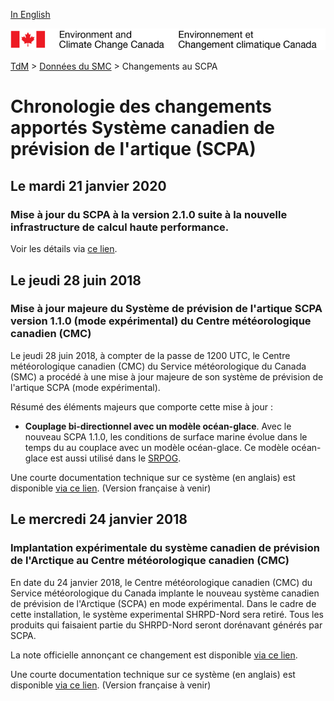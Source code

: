 [In English](changelog_caps_en.md)

![ECCC logo](../../img_eccc-logo.png)

[TdM](../../readme_fr.md) > [Données du SMC](../readme_fr.md) > Changements au SCPA

# Chronologie des changements apportés Système canadien de prévision de l'artique (SCPA)

## Le mardi 21 janvier 2020

### Mise à jour du SCPA à la version 2.1.0 suite à la nouvelle infrastructure de calcul haute performance. 

Voir les détails via [ce lien](../changelog_multisystems_fr.md).

## Le jeudi 28 juin 2018

### Mise à jour majeure du Système de prévision de l'artique SCPA version 1.1.0 (mode expérimental) du Centre météorologique canadien (CMC)

Le jeudi 28 juin 2018, à compter de la passe de 1200 UTC, le Centre météorologique canadien (CMC) du Service météorologique du Canada (SMC) a procédé à une mise à jour majeure de son système de prévision de l'artique SCPA (mode expérimental).

Résumé des éléments majeurs que comporte cette mise à jour :

* __Couplage bi-directionnel avec un modèle océan-glace__. Avec le nouveau SCPA 1.1.0, les conditions de surface marine évolue dans le temps du au couplace avec un modèle océan-glace. Ce modèle océan-glace est aussi utilisé dans le [SRPOG](/../nwp_riops/changelog_riops_fr.md).

Une courte documentation technique sur ce système (en anglais) est disponible [via ce lien](https://collaboration.cmc.ec.gc.ca/cmc/CMOI/product_guide/docs/tech_specifications/CAPS-100_factsheet.pdf). (Version française à venir)

## Le mercredi 24 janvier 2018

### Implantation expérimentale du système canadien de prévision de l'Arctique au Centre météorologique canadien (CMC)

En date du 24 janvier 2018, le Centre météorologique canadien (CMC) du Service météorologique du Canada implante le nouveau système canadien de prévision de l'Arctique (SCPA) en mode expérimental. Dans le cadre de cette installation, le système experimental SHRPD-Nord sera retiré. Tous les produits qui faisaient partie du SHRPD-Nord seront dorénavant générés par SCPA.

La note officielle annonçant ce changement est disponible [via ce lien](https://dd.meteo.gc.ca/doc/genots/2018/01/24/NOCN03_CWAO_241435___00012).

Une courte documentation technique sur ce système (en anglais) est disponible [via ce lien](https://collaboration.cmc.ec.gc.ca/cmc/CMOI/product_guide/docs/tech_specifications/CAPS-100_factsheet.pdf). (Version française à venir)